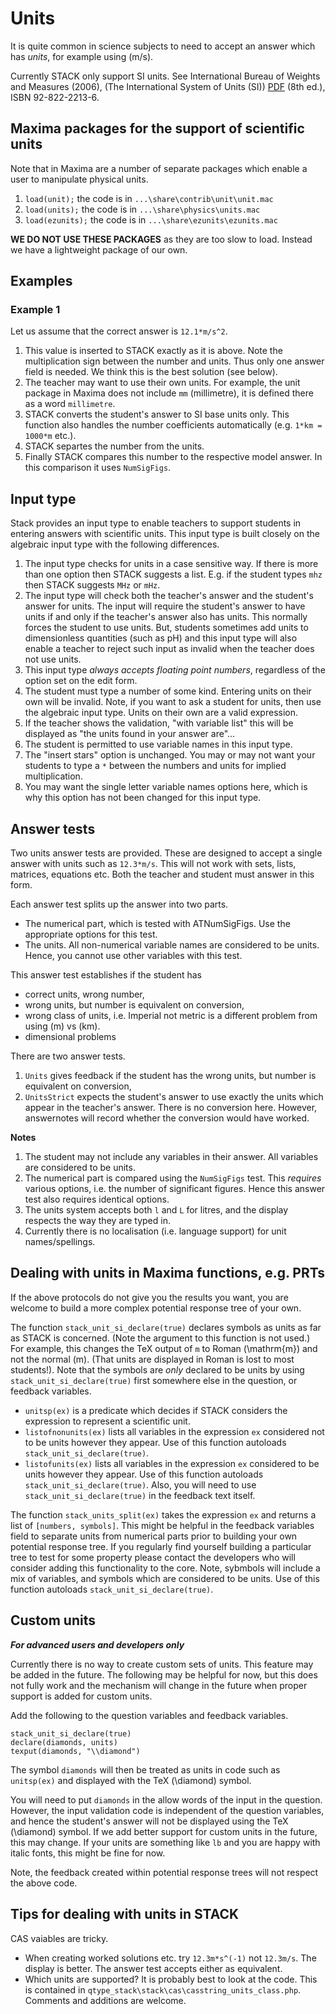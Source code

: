 # Units

It is quite common in science subjects to need to accept an answer which has _units_, for example using \(m/s\).

Currently STACK only support SI units.   See International Bureau of Weights and Measures (2006), (The International System of Units (SI)) [PDF](http://www.bipm.org/utils/common/pdf/si_brochure_8_en.pdf) (8th ed.), ISBN 92-822-2213-6.

## Maxima packages for the support of scientific units  ##

Note that in Maxima are a number of separate packages which enable a user to manipulate physical units.

1. `load(unit);` the code is in `...\share\contrib\unit\unit.mac`
2. `load(units);` the code is in `...\share\physics\units.mac`
3. `load(ezunits);` the code is in `...\share\ezunits\ezunits.mac`

**WE DO NOT USE THESE PACKAGES** as they are too slow to load.  Instead we have a lightweight package of our own.

## Examples  ##

### Example 1  ###

Let us assume that the correct answer is `12.1*m/s^2`.

1. This value is inserted to STACK exactly as it is above. Note the multiplication sign between
   the number and units. Thus only one answer field is needed. We think this is the best solution (see below).
2. The teacher may want to use their own units. For example, the unit package in Maxima does not
   include `mm` (millimetre), it is defined there as a word `millimetre`.
3. STACK converts the student's answer to SI base units only.
   This function also handles the number coefficients automatically (e.g. `1*km = 1000*m` etc.).
4. STACK separtes the number from the units.
5. Finally STACK compares this number to the respective model answer. In this comparison it uses `NumSigFigs`.

## Input type ##

Stack provides an input type to enable teachers to support students in entering answers with scientific units.
This input type is built closely on the algebraic input type with the following differences.

1. The input type checks for units in a case sensitive way.  If there is more than one option then STACK suggests a list.  E.g. if the student types `mhz` then STACK suggests `MHz` or `mHz`.
2. The input type will check both the teacher's answer and the student's answer for units.  The input will require the student's answer to have units if and only if the teacher's answer also has units.  This normally forces the student to use units.  But, students sometimes add units to dimensionless quantities (such as pH) and this input type will also enable a teacher to reject such input as invalid when the teacher does not use units.
3. This input type *always accepts floating point numbers*, regardless of the option set on the edit form.
4. The student must type a number of some kind.  Entering units on their own will be invalid.  Note, if you want to ask a student for units, then use the algebraic input type.  Units on their own are a valid expression.
5. If the teacher shows the validation, "with variable list" this will be displayed as "the units found in your answer are"...
6. The student is permitted to use variable names in this input type.
7. The "insert stars" option is unchanged.  You may or may not want your students to type a `*` between the numbers and units for implied multiplication.  
8. You may want the single letter variable names options here, which is why this option has not been changed for this input type.

## Answer tests  ##

Two units answer tests are provided.  These are designed to accept a single answer with units such as `12.3*m/s`.  This will not work with sets, lists, matrices, equations etc.  Both the teacher and student must answer in this form.

Each answer test splits up the answer into two parts.
  * The numerical part, which is tested with ATNumSigFigs.  Use the appropriate options for this test.
  * The units.  All non-numerical variable names are considered to be units.  Hence, you cannot use other variables with this test.

This answer test establishes if the student has

* correct units, wrong number,
* wrong units, but number is equivalent on conversion,
* wrong class of units, i.e. Imperial not metric is a different problem from using \(m\) vs \(km\).
* dimensional problems

There are two answer tests.
1. `Units` gives feedback if the student has the wrong units, but number is equivalent on conversion,
2. `UnitsStrict` expects the student's answer to use exactly the units which appear in the teacher's answer.  There is no conversion here.  However, answernotes will record whether the conversion would have worked.

__Notes__

1. The student may not include any variables in their answer.  All variables are considered to be units.
2. The numerical part is compared using the `NumSigFigs` test.  This *requires* various options, i.e. the number of significant figures.  Hence this answer test also requires identical options.
3. The units system accepts both `l` and `L` for litres, and the display respects the way they are typed in.
4. Currently there is no localisation (i.e. language support) for unit names/spellings.

## Dealing with units in Maxima functions, e.g. PRTs  ##

If the above protocols do not give you the results you want, you are welcome to build a more complex potential response tree of your own.

The function `stack_unit_si_declare(true)` declares symbols as units as far as STACK is concerned.  (Note the argument to this function is not used.)  For example, this changes the TeX output of `m` to Roman \(\mathrm{m}\) and not the normal \(m\).  (That units are displayed in Roman is lost to most students!).  Note that the symbols are *only* declared to be units by using `stack_unit_si_declare(true)` first somewhere else in the question, or feedback variables.

* `unitsp(ex)` is a predicate which decides if STACK considers the expression to represent a scientific unit.  
* `listofnonunits(ex)` lists all variables in the expression `ex` considered not to be units however they appear.  Use of this function autoloads `stack_unit_si_declare(true)`.
* `listofunits(ex)` lists all variables in the expression `ex` considered to be units however they appear. Use of this function autoloads `stack_unit_si_declare(true)`.
Also, you will need to use `stack_unit_si_declare(true)` in the feedback text itself.

The function `stack_units_split(ex)` takes the expression `ex` and returns a list of `[numbers, symbols]`.  This might be helpful in the feedback variables field to separate units from numerical parts prior to building your own potential response tree.  If you regularly find yourself building a particular tree to test for some property please contact the developers who will consider adding this functionality to the core.  Note, sybmbols will include a mix of variables, and symbols which are considered to be units. Use of this function autoloads `stack_unit_si_declare(true)`.

## Custom units ##

___For advanced users and developers only___

Currently there is no way to create custom sets of units.  This feature may be added in the future.  The following may be helpful for now, but this does not fully work and the mechanism will change in the future when proper support is added for custom units.

Add the following to the question variables and feedback variables.

    stack_unit_si_declare(true)
    declare(diamonds, units)
    texput(diamonds, "\\diamond")

The symbol `diamonds` will then be treated as units in code such as `unitsp(ex)` and displayed with the TeX \(\diamond\) symbol.

You will need to put `diamonds` in the allow words of the input in the question.  However, the input validation code is independent of the question variables, and hence the student's answer will not be displayed using the TeX \(\diamond\) symbol.  If we add better support for custom units in the future, this may change.  If your units are something like `lb` and you are happy with italic fonts, this might be fine for now.

Note, the feedback created within potential response trees will not respect the above code.

## Tips for dealing with units in STACK ##

CAS vaiables are tricky.

*  When creating worked solutions etc. try `12.3m*s^(-1)` not `12.3m/s`.  The display is better.  The answer test accepts either as equivalent.
*  Which units are supported?  It is probably best to look at the code.  This is contained in `qtype_stack\stack\cas\casstring_units_class.php`.  Comments and additions are welcome.
